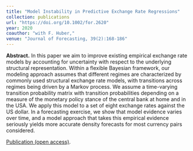 ```yaml
---
title: "Model Instability in Predictive Exchange Rate Regressions"
collection: publications
url: "https://doi.org/10.1002/for.2620"
year: 2020 
coauthor: "with F. Huber,"
venue: "Journal of Forecasting, 39(2):168-186"
---
```

**Abstract.** In this paper we aim to improve existing empirical exchange rate models by accounting for uncertainty with respect to the underlying structural representation. Within a flexible Bayesian framework, our modeling approach assumes that different regimes are characterized by commonly used structural exchange rate models, with transitions across regimes being driven by a Markov process. We assume a time-varying transition probability matrix with transition probabilities depending on a measure of the monetary policy stance of the central bank at home and in the USA. We apply this model to a set of eight exchange rates against the US dollar. In a forecasting exercise, we show that model evidence varies over time, and a model approach that takes this empirical evidence seriously yields more accurate density forecasts for most currency pairs considered.

[Publication (open access)](https://doi.org/10.1002/for.2620).

